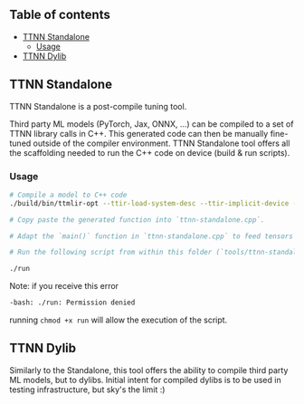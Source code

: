 ## Table of contents

- [TTNN Standalone](#ttnn-standalone)
  - [Usage](#usage)
- [TTNN Dylib](#ttnn-dylib)

## TTNN Standalone

TTNN Standalone is a post-compile tuning tool.

Third party ML models (PyTorch, Jax, ONNX, ...) can be compiled to a set of TTNN library calls in C++. This generated code can then be manually fine-tuned outside of the compiler environment. TTNN Standalone tool offers all the scaffolding needed to run the C++ code on device (build & run scripts).

### Usage

```bash
# Compile a model to C++ code
./build/bin/ttmlir-opt --ttir-load-system-desc --ttir-implicit-device --ttir-layout --convert-ttir-to-ttnn --ttnn-decompose-layouts --ttnn-deallocate --convert-ttnn-to-emitc test/ttmlir/Silicon/TTNN/emitc/simple_add.mlir | ./build/bin/ttmlir-translate --mlir-to-cpp -allow-unregistered-dialect

# Copy paste the generated function into `ttnn-standalone.cpp`.

# Adapt the `main()` function in `ttnn-standalone.cpp` to feed tensors needed for the model

# Run the following script from within this folder (`tools/ttnn-standalone`) to compile and run the ttnn standalone:

./run
```

Note: if you receive this error
```bash
-bash: ./run: Permission denied
```
running `chmod +x run` will allow the execution of the script.

## TTNN Dylib

Similarly to the Standalone, this tool offers the ability to compile third party ML models, but to dylibs. Initial intent for compiled dylibs is to be used in testing infrastructure, but sky's the limit :)
